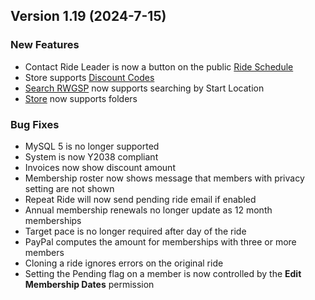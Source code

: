  ## Version 1.19 (2024-7-15)
 ### New Features
 - Contact Ride Leader is now a button on the public [Ride Schedule](/Rides/schedule)
 - Store supports [Discount Codes](/Store/DiscountCodes/list)
 - [Search RWGSP](/RWGPS/find) now supports searching by Start Location
 - [Store](/Store/Inventory/manage) now supports folders

 ### Bug Fixes
 - MySQL 5 is no longer supported
 - System is now Y2038 compliant
 - Invoices now show discount amount
 - Membership roster now shows message that members with privacy setting are not shown
 - Repeat Ride will now send pending ride email if enabled
 - Annual membership renewals no longer update as 12 month memberships
 - Target pace is no longer required after day of the ride
 - PayPal computes the amount for memberships with three or more members
 - Cloning a ride ignores errors on the original ride
 - Setting the Pending flag on a member is now controlled by the **Edit Membership Dates** permission
